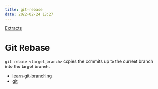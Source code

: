 ```yaml
---
title: git-rebase
date: 2022-02-24 18:27
---
```


[Extracts](Extracts.md)

# Git Rebase

`git rebase <target_branch>` copies the commits up to the current branch into the
target branch.

- [learn-git-branching](learn-git-branching.md)
- [git](git.md)
